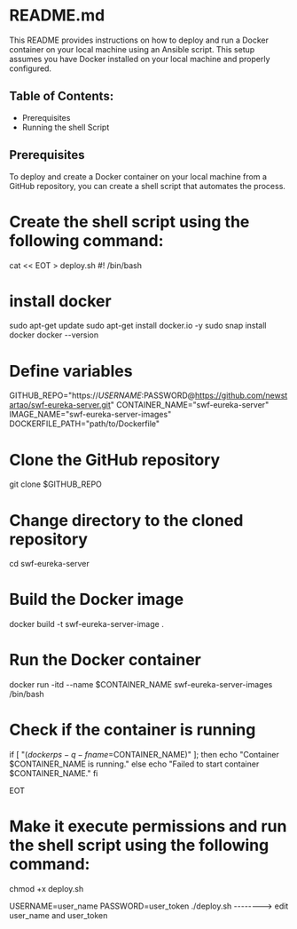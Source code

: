README.md
=========

This README provides instructions on how to deploy and run a Docker container on your local machine using an Ansible script. This setup assumes you have Docker installed on your local machine and properly configured.

## Table of Contents:

* Prerequisites
* Running the shell Script

## Prerequisites

To deploy and create a Docker container on your local machine from a GitHub repository, you can create a shell script that automates the process.

# Create the shell script using the following command:

cat << EOT > deploy.sh
#! /bin/bash

# install docker
sudo apt-get update
sudo apt-get install docker.io -y
sudo snap install docker
docker --version

# Define variables
GITHUB_REPO="https://$USERNAME:$PASSWORD@https://github.com/newstartao/swf-eureka-server.git"
CONTAINER_NAME="swf-eureka-server"
IMAGE_NAME="swf-eureka-server-images"
DOCKERFILE_PATH="path/to/Dockerfile"

# Clone the GitHub repository
git clone $GITHUB_REPO

# Change directory to the cloned repository
cd swf-eureka-server

# Build the Docker image
docker build -t swf-eureka-server-image .

# Run the Docker container
docker run -itd --name $CONTAINER_NAME swf-eureka-server-images /bin/bash

# Check if the container is running
if [ "$(docker ps -q -f name=$CONTAINER_NAME)" ]; then
  echo "Container $CONTAINER_NAME is running."
else
  echo "Failed to start container $CONTAINER_NAME."
fi

EOT



# Make it execute permissions and run the shell script using the following command:

chmod +x deploy.sh

USERNAME=user_name PASSWORD=user_token ./deploy.sh      --------> edit user_name and user_token

